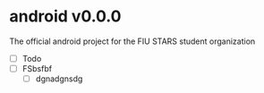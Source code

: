 # android    v0.0.0
The official android project for the FIU STARS student organization

- [ ] Todo 
- [ ] FSbsfbf
  - [ ] dgnadgnsdg
